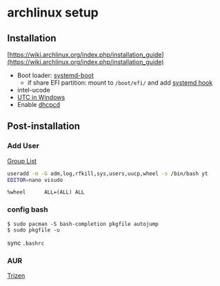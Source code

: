 # archlinux setup

## Installation

[https://wiki.archlinux.org/index.php/installation_guide](https://wiki.archlinux.org/index.php/installation_guide)

* Boot loader: [systemd-boot](https://wiki.archlinux.org/index.php/Systemd-boot)
  * if share EFI partition: mount to `/boot/efi/` and add [systemd hook](https://wiki.archlinux.org/index.php/EFI_system_partition#Using_systemd) 
* intel-ucode
* [UTC in Windows](https://wiki.archlinux.org/index.php/Time#Time_standard)
* Enable [dhcpcd](https://wiki.archlinux.org/index.php/Dhcpcd)

## Post-installation

### Add User
[Group List](https://wiki.archlinux.org/index.php/Users_and_groups#Group_list)

```bash
useradd -m -G adm,log,rfkill,sys,users,uucp,wheel -s /bin/bash yt
EDITOR=nano visudo
```
```
%wheel      ALL=(ALL) ALL
```

### config bash
```
$ sudo pacman -S bash-completion pkgfile autojump
$ sudo pkgfile -u
```
sync `.bashrc`

### AUR
[Trizen](https://github.com/trizen/trizen)
